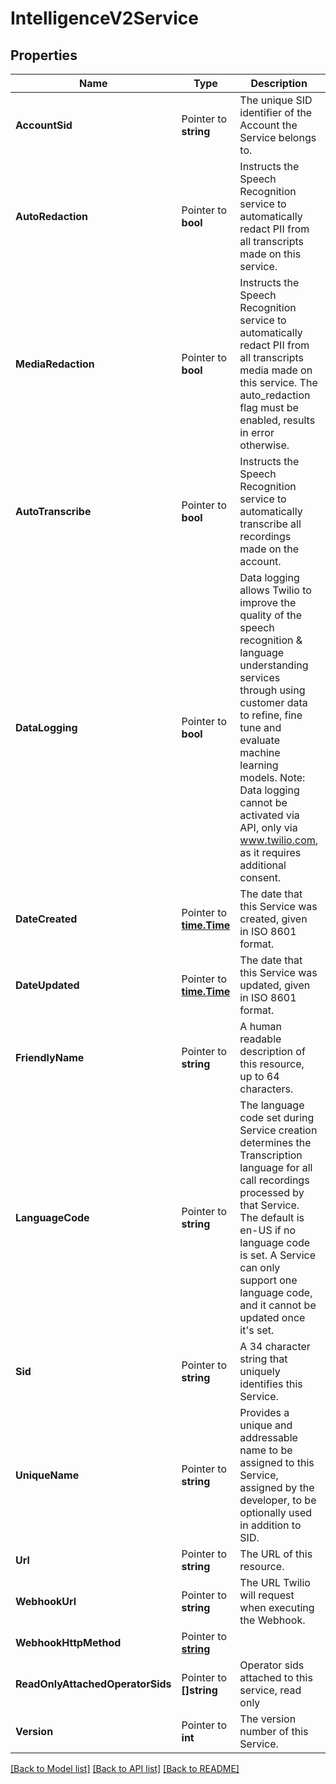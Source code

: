 # IntelligenceV2Service

## Properties

Name | Type | Description | Notes
------------ | ------------- | ------------- | -------------
**AccountSid** | Pointer to **string** | The unique SID identifier of the Account the Service belongs to. |
**AutoRedaction** | Pointer to **bool** | Instructs the Speech Recognition service to automatically redact PII from all transcripts made on this service. |
**MediaRedaction** | Pointer to **bool** | Instructs the Speech Recognition service to automatically redact PII from all transcripts media made on this service. The auto_redaction flag must be enabled, results in error otherwise. |
**AutoTranscribe** | Pointer to **bool** | Instructs the Speech Recognition service to automatically transcribe all recordings made on the account. |
**DataLogging** | Pointer to **bool** | Data logging allows Twilio to improve the quality of the speech recognition & language understanding services through using customer data to refine, fine tune and evaluate machine learning models. Note: Data logging cannot be activated via API, only via www.twilio.com, as it requires additional consent. |
**DateCreated** | Pointer to [**time.Time**](time.Time.md) | The date that this Service was created, given in ISO 8601 format. |
**DateUpdated** | Pointer to [**time.Time**](time.Time.md) | The date that this Service was updated, given in ISO 8601 format. |
**FriendlyName** | Pointer to **string** | A human readable description of this resource, up to 64 characters. |
**LanguageCode** | Pointer to **string** | The language code set during Service creation determines the Transcription language for all call recordings processed by that Service. The default is en-US if no language code is set. A Service can only support one language code, and it cannot be updated once it's set. |
**Sid** | Pointer to **string** | A 34 character string that uniquely identifies this Service. |
**UniqueName** | Pointer to **string** | Provides a unique and addressable name to be assigned to this Service, assigned by the developer, to be optionally used in addition to SID. |
**Url** | Pointer to **string** | The URL of this resource. |
**WebhookUrl** | Pointer to **string** | The URL Twilio will request when executing the Webhook. |
**WebhookHttpMethod** | Pointer to [**string**](ServiceEnumHttpMethod.md) |  |
**ReadOnlyAttachedOperatorSids** | Pointer to **[]string** | Operator sids attached to this service, read only |
**Version** | Pointer to **int** | The version number of this Service. |

[[Back to Model list]](../README.md#documentation-for-models) [[Back to API list]](../README.md#documentation-for-api-endpoints) [[Back to README]](../README.md)



